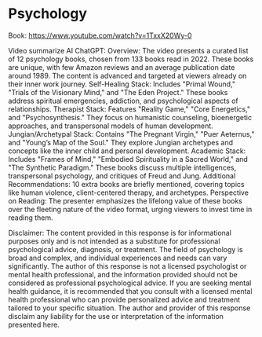 # Psychology

Book:
https://www.youtube.com/watch?v=1TxxX20Wy-0

Video summarize AI ChatGPT:
Overview: The video presents a curated list of 12 psychology books, chosen from 133 books read in 2022. These books are unique, with few Amazon reviews and an average publication date around 1989. The content is advanced and targeted at viewers already on their inner work journey.
Self-Healing Stack: Includes "Primal Wound," "Trials of the Visionary Mind," and "The Eden Project." These books address spiritual emergencies, addiction, and psychological aspects of relationships.
Therapist Stack: Features "Reality Game," "Core Energetics," and "Psychosynthesis." They focus on humanistic counseling, bioenergetic approaches, and transpersonal models of human development.
Jungian/Archetypal Stack: Contains "The Pregnant Virgin," "Puer Aeternus," and "Young’s Map of the Soul." They explore Jungian archetypes and concepts like the inner child and personal development.
Academic Stack: Includes "Frames of Mind," "Embodied Spirituality in a Sacred World," and "The Synthetic Paradigm." These books discuss multiple intelligences, transpersonal psychology, and critiques of Freud and Jung.
Additional Recommendations: 10 extra books are briefly mentioned, covering topics like human violence, client-centered therapy, and archetypes.
Perspective on Reading: The presenter emphasizes the lifelong value of these books over the fleeting nature of the video format, urging viewers to invest time in reading them.

Disclaimer: The content provided in this response is for informational purposes only and is not intended as a substitute for professional psychological advice, diagnosis, or treatment. The field of psychology is broad and complex, and individual experiences and needs can vary significantly. The author of this response is not a licensed psychologist or mental health professional, and the information provided should not be considered as professional psychological advice. If you are seeking mental health guidance, it is recommended that you consult with a licensed mental health professional who can provide personalized advice and treatment tailored to your specific situation. The author and provider of this response disclaim any liability for the use or interpretation of the information presented here.
